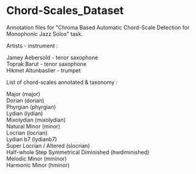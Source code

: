 # Chord-Scales_Dataset
Annotation files for "Chroma Based Automatic Chord-Scale Detection for Monophonic Jazz Solos" task.

Artists - instrument :

Jamey Aebersold - tenor saxophone  
Toprak Barut - tenor saxophone  
Hikmet Altunbaslier - trumpet  


List of chord-scales annotated & taxonomy :

Major (major)  
Dorian (dorian)  
Phyrgian (phyrgian)  
Lydian (lydian)  
Mixolydian (mixolydian)  
Natural Minor (minor)  
Locrian (locrian)  
Lydian b7 (lydianb7)  
Super Locrian /  Altered (slocrian)  
Half-whole Step Symmetrical Diminished (hwdiminished)  
Melodic Minor (mminor)  
Harmonic Minor (hminor)  
